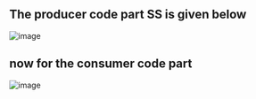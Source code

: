 ## The producer code part SS is given below 

![image](https://github.com/captainprice27/OS-lab-codes/assets/128576227/a0fc7b2e-419b-40d0-95ed-8aba4740c48b)

## now for the consumer code part

![image](https://github.com/captainprice27/OS-lab-codes/assets/128576227/006de96b-1033-46f4-a414-fcdfecc7be83)
